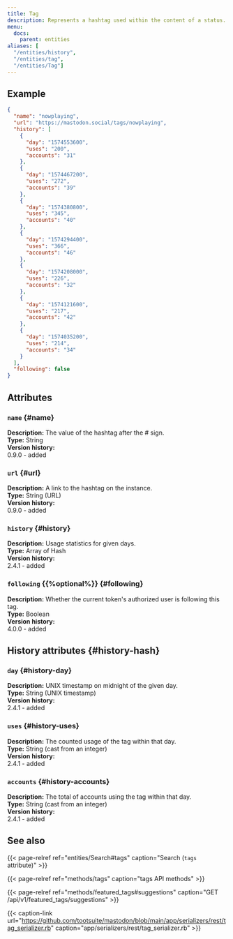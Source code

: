```yaml
---
title: Tag
description: Represents a hashtag used within the content of a status.
menu:
  docs:
    parent: entities
aliases: [
  "/entities/history",
  "/entities/tag",
  "/entities/Tag"]
---
```


## Example

```json
{
  "name": "nowplaying",
  "url": "https://mastodon.social/tags/nowplaying",
  "history": [
    {
      "day": "1574553600",
      "uses": "200",
      "accounts": "31"
    },
    {
      "day": "1574467200",
      "uses": "272",
      "accounts": "39"
    },
    {
      "day": "1574380800",
      "uses": "345",
      "accounts": "40"
    },
    {
      "day": "1574294400",
      "uses": "366",
      "accounts": "46"
    },
    {
      "day": "1574208000",
      "uses": "226",
      "accounts": "32"
    },
    {
      "day": "1574121600",
      "uses": "217",
      "accounts": "42"
    },
    {
      "day": "1574035200",
      "uses": "214",
      "accounts": "34"
    }
  ],
  "following": false
}
```

## Attributes

### `name` {#name}

**Description:** The value of the hashtag after the \# sign.\
**Type:** String\
**Version history:**\
0.9.0 - added

### `url` {#url}

**Description:** A link to the hashtag on the instance.\
**Type:** String (URL)\
**Version history:**\
0.9.0 - added

### `history` {#history}

**Description:** Usage statistics for given days.\
**Type:** Array of Hash\
**Version history:**\
2.4.1 - added

### `following` {{%optional%}} {#following}

**Description:** Whether the current token's authorized user is following this tag.\
**Type:** Boolean\
**Version history:**\
4.0.0 - added

## History attributes {#history-hash}

### `day` {#history-day}

**Description:** UNIX timestamp on midnight of the given day.\
**Type:** String (UNIX timestamp)\
**Version history:**\
2.4.1 - added

### `uses` {#history-uses}

**Description:** The counted usage of the tag within that day.\
**Type:** String (cast from an integer)\
**Version history:**\
2.4.1 - added

### `accounts` {#history-accounts}

**Description:** The total of accounts using the tag within that day.\
**Type:** String (cast from an integer)\
**Version history:**\
2.4.1 - added

## See also

{{< page-relref ref="entities/Search#tags" caption="Search (`tags` attribute)" >}}

{{< page-relref ref="methods/tags" caption="tags API methods" >}}

<!--
TODO: This one may be replaced with FeaturedTag
https://github.com/mastodon/mastodon/pull/19221
-->
{{< page-relref ref="methods/featured_tags#suggestions" caption="GET /api/v1/featured_tags/suggestions" >}}

{{< caption-link url="https://github.com/tootsuite/mastodon/blob/main/app/serializers/rest/tag_serializer.rb" caption="app/serializers/rest/tag_serializer.rb" >}}



